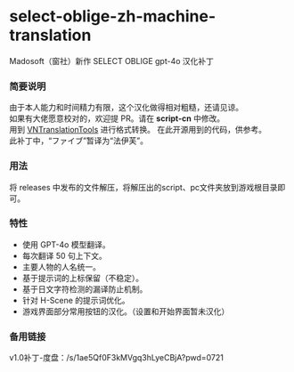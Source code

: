 # select-oblige-zh-machine-translation
Madosoft（窗社）新作 SELECT OBLIGE gpt-4o 汉化补丁  
### 简要说明  
由于本人能力和时间精力有限，这个汉化做得相对粗糙，还请见谅。  
如果有大佬愿意校对的，欢迎提 PR。请在 **script-cn** 中修改。  
用到 [VNTranslationTools](https://github.com/arcusmaximus/VNTranslationTools) 进行格式转换。
在此开源用到的代码，供参考。  
此补丁中，“ファイブ”暂译为“法伊芙”。  
### 用法
将 releases 中发布的文件解压，将解压出的script、pc文件夹放到游戏根目录即可。
### 特性  
- 使用 GPT-4o 模型翻译。
- 每次翻译 50 句上下文。
- 主要人物的人名统一。
- 基于提示词的上标保留（不稳定）。
- 基于日文字符检测的漏译防止机制。
- 针对 H-Scene 的提示词优化。
- 游戏界面部分常用按钮的汉化。（设置和开始界面暂未汉化）
### 备用链接
v1.0补丁-度盘：/s/1ae5Qf0F3kMVgq3hLyeCBjA?pwd=0721
